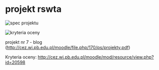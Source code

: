 # projekt rswta

![spec projektu](https://i.imgur.com/O3ZJtnn.png)

![kryteria oceny](https://i.imgur.com/FkpMUVB.png)

projekt nr 7 - blog (http://cez.wi.pb.edu.pl/moodle/file.php/170/ps/projekty.pdf)

Kryteria oceny: http://cez.wi.pb.edu.pl/moodle/mod/resource/view.php?id=20598
